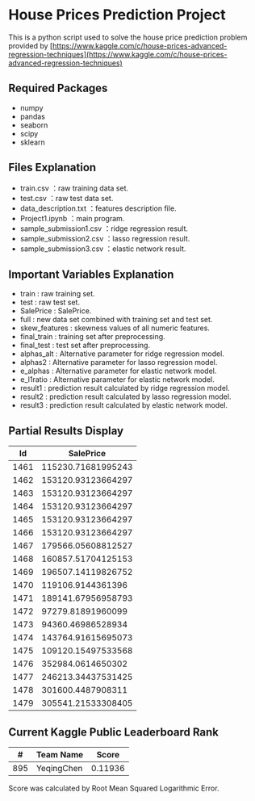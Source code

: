 # House Prices Prediction Project

This is a python script used to solve the house price prediction problem provided by [https://www.kaggle.com/c/house-prices-advanced-regression-techniques](https://www.kaggle.com/c/house-prices-advanced-regression-techniques)

## Required Packages
- numpy
- pandas
- seaborn
- scipy
- sklearn

## Files Explanation
- train.csv ：raw training data set.
- test.csv ：raw test data set.
- data_description.txt ：features description file.
- Project1.ipynb ：main program.
- sample_submission1.csv ：ridge regression result.
- sample_submission2.csv ：lasso regression result.
- sample_submission3.csv ：elastic network result.

## Important Variables Explanation
- train : raw training set.
- test : raw test set.
- SalePrice : SalePrice. 
- full : new data set combined with training set and test set.
- skew_features : skewness values of all numeric features.
- final_train : training set after preprocessing.
- final_test : test set after preprocessing.
- alphas_alt : Alternative parameter for ridge regression model.
- alphas2 : Alternative parameter for lasso regression model.
- e_alphas : Alternative parameter for elastic network model.
- e_l1ratio : Alternative parameter for elastic network model.
- result1 : prediction result calculated by ridge regression model.
- result2 : prediction result calculated by lasso regression model.
- result3 : prediction result calculated by elastic network model.

## Partial Results Display

|Id   |SalePrice          |
|-----|-------------------|
|1461 |115230.71681995243 |
|1462 |153120.93123664297 |
|1463 |153120.93123664297 |
|1464 |153120.93123664297 |
|1465 |153120.93123664297 |
|1466 |153120.93123664297 |
|1467 |179566.05608812527 |
|1468 |160857.51704125153 |
|1469 |196507.14119826752 |
|1470 |119106.9144361396  |
|1471 |189141.67956958793 |
|1472 |97279.81891960099  |
|1473 |94360.46986528934  |
|1474 |143764.91615695073 |
|1475 |109120.15497533568 |
|1476 |352984.0614650302  |
|1477 |246213.34437531425 |
|1478 |301600.4487908311  |
|1479 |305541.21533308405 |

## Current Kaggle Public Leaderboard Rank

|#    |Team Name    |Score    |
|-----|-------------|---------|
| 895 | YeqingChen  | 0.11936 |

Score was calculated by Root Mean Squared Logarithmic Error. 

